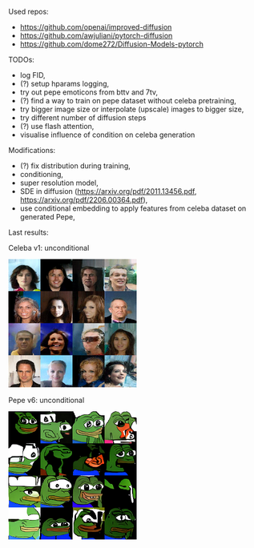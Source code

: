 Used repos:
 - https://github.com/openai/improved-diffusion
 - https://github.com/awjuliani/pytorch-diffusion
 - https://github.com/dome272/Diffusion-Models-pytorch

TODOs:
 - log FID,
 - (?) setup hparams logging,
 - try out pepe emoticons from bttv and 7tv,
 - (?) find a way to train on pepe dataset without celeba pretraining,
 - try bigger image size or interpolate (upscale) images to bigger size,
 - try different number of diffusion steps
 - (?) use flash attention,
 - visualise influence of condition on celeba generation

Modifications:
 - (?) fix distribution during training,
 - conditioning,
 - super resolution model,
 - SDE in diffusion (https://arxiv.org/pdf/2011.13456.pdf, https://arxiv.org/pdf/2206.00364.pdf),
 - use conditional embedding to apply features from celeba dataset on generated Pepe,

Last results:

Celeba v1: unconditional

![last_results_celeba_v1](docs/celeba/final_pred.png)

Pepe v6: unconditional

![last_results_pepe_v6](docs/twitch_emotes/final_pred.png)
